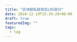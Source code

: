 ```yaml
---
title: "区块链私链钱包iOS部分"
date: 2018-12-19T15:39:29+08:00
draft: true
featuredImg: ""
tags: 
  - tag
---
```


